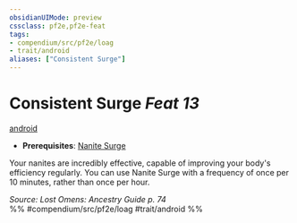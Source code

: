 ```yaml
---
obsidianUIMode: preview
cssclass: pf2e,pf2e-feat
tags:
- compendium/src/pf2e/loag
- trait/android
aliases: ["Consistent Surge"]
---
```

# Consistent Surge  *Feat 13*  
[android](rules/traits/android-loag.md "Android Ancestry & Heritage Trait")  

- **Prerequisites**: [Nanite Surge](compendium/feats/nanite-surge-loag.md)

Your nanites are incredibly effective, capable of improving your body's efficiency regularly. You can use Nanite Surge with a frequency of once per 10 minutes, rather than once per hour.

*Source: Lost Omens: Ancestry Guide p. 74*  
%% #compendium/src/pf2e/loag #trait/android %%